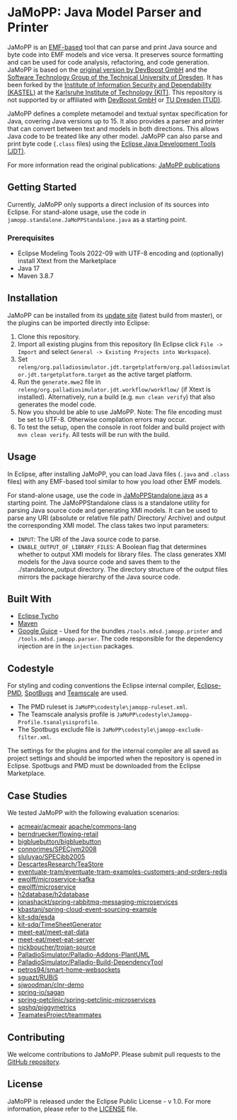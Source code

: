 # JaMoPP: Java Model Parser and Printer
JaMoPP is an [EMF-based](https://www.eclipse.org/modeling/emf/) tool that can parse and print Java source and byte code into EMF models and vice versa. It preserves source formatting and can be used for code analysis, refactoring, and code generation. JaMoPP is based on the [original version by DevBoost GmbH](https://github.com/DevBoost/JaMoPP) and the [Software Technology Group of the Technical University of Dresden](https://tu-dresden.de/ing/informatik/smt/st). It has been forked by the [Institute of Information Security and Dependability (KASTEL)](https://www.kastel.kit.edu/) at the [Karlsruhe Institute of Technology (KIT)](https://www.kit.edu/). This repository is not supported by or affiliated with [DevBoost GmbH](https://devboost.com/) or [TU Dresden (TUD)](https://tu-dresden.de/).

JaMoPP defines a complete metamodel and textual syntax specification for Java, covering Java versions up to 15. It also provides a parser and printer that can convert between text and models in both directions. This allows Java code to be treated like any other model. JaMoPP can also parse and print byte code (`.class` files) using the [Eclipse Java Development Tools (JDT)](https://eclipse.dev/jdt/).

For more information read the original publications: [JaMoPP publications](https://github.com/DevBoost/JaMoPP/tree/master/Doc/org.emftext.language.java.doc/publications)

## Getting Started
Currently, JaMoPP only supports a direct inclusion of its sources into Eclipse. For stand-alone usage, use the code in `jamopp.standalone.JaMoPPStandalone.java`  as a starting point.

### Prerequisites
- Eclipse Modeling Tools 2022-09 with UTF-8 encoding and (optionally) install Xtext from the Marketplace
- Java 17
- Maven 3.8.7

## Installation
JaMoPP can be installed from its [update site](https://updatesite.mdsd.tools/jamopp/nightly/) (latest build from master), or the plugins can be imported directly into Eclipse:
 
1. Clone this repository.
2. Import all existing plugins from this repository (In Eclipse click `File -> Import` and select `General -> Existing Projects into Workspace`).
3. Set `releng/org.palladiosimulator.jdt.targetplatform/org.palladiosimulator.jdt.targetplatform.target` as the active target platform.
4. Run the `generate.mwe2` file in `releng/org.palladiosimulator.jdt.workflow/workflow/` (if Xtext is installed). Alternatively, run a build (e.g. `mvn clean verify`) that also generates the model code.
5. Now you should be able to use JaMoPP. Note: The file encoding must be set to UTF-8. Otherwise compilation errors may occur.
6. To test the setup, open the console in root folder and build project with `mvn clean verify`. All tests will be run with the build.

## Usage
In Eclipse, after installing JaMoPP, you can load Java files (`.java` and `.class` files) with any EMF-based tool similar to how you load other EMF models.

For stand-alone usage, use the code in [JaMoPPStandalone.java](https://github.com/MDSD-Tools/JaMoPP/blob/main/bundles/jamopp.standalone/src/jamopp/standalone/JaMoPPStandalone.java) as a starting point. The JaMoPPStandalone class is a standalone utility for parsing Java source code and generating XMI models. It can be used to parse any URI (absolute or relative file path/ Directory/ Archive) and output the corresponding XMI model. The class takes two input parameters:

- `INPUT`: The URI of the Java source code to parse.
- `ENABLE_OUTPUT_OF_LIBRARY_FILES`: A Boolean flag that determines whether to output XMI models for library files.
  The class generates XMI models for the Java source code and saves them to the ./standalone_output directory. The directory structure of the output files mirrors the package hierarchy of the Java source code.

## Built With
- [Eclipse Tycho](https://projects.eclipse.org/projects/technology.tycho)
- [Maven](https://maven.apache.org/)
- [Google Guice](https://github.com/google/guice) - Used for the bundles `/tools.mdsd.jamopp.printer` and `/tools.mdsd.jamopp.parser`. The code responsible for the dependency injection are in the `injection` packages.

## Codestyle
For styling and coding conventions the Eclipse internal compiler, [Eclipse-PMD](https://github.com/eclipse-pmd), [SpotBugs](https://marketplace.eclipse.org/content/spotbugs-eclipse-plugin) and [Teamscale](https://teamscale.com) are used.

- The PMD ruleset is `JaMoPP\codestyle\jamopp-ruleset.xml`.
- The Teamscale analysis profile is `JaMoPP\codestyle\Jamopp-Profile.tsanalysisprofile`.
- The Spotbugs exclude file is `JaMoPP\codestyle\jamopp-exclude-filter.xml`.

The settings for the plugins and for the internal compiler are all saved as project settings and should be imported when the repository is opened in Eclipse. Spotbugs and PMD must be downloaded from the Eclipse Marketplace.

## Case Studies
We tested JaMoPP with the following evaluation scenarios:
- [acmeair/acmeair](https://github.com/acmeair/acmeair/archive/refs/tags/v1.2.0.zip)
  [apache/commons-lang](https://github.com/apache/commons-lang/archive/refs/tags/rel/commons-lang-3.12.0.zip)
- [berndruecker/flowing-retail](https://github.com/berndruecker/flowing-retail/archive/refs/heads/master.zip)
- [bigbluebutton/bigbluebutton](https://github.com/bigbluebutton/bigbluebutton/archive/refs/tags/v2.4.7.zip)
- [connorimes/SPECjvm2008](https://github.com/connorimes/SPECjvm2008/archive/refs/heads/master.zip)
- [sluluyao/SPECjbb2005](https://github.com/csluluyao/SPECjbb2005/archive/refs/heads/master.zip)
- [DescartesResearch/TeaStore](https://github.com/DescartesResearch/TeaStore/archive/refs/tags/v1.4.0.zip)
- [eventuate-tram/eventuate-tram-examples-customers-and-orders-redis](https://github.com/eventuate-tram/eventuate-tram-examples-customers-and-orders-redis/archive/e4a3da5502aa11af441b70b7ab6b5f1430b17d4.zip)
- [ewolff/microservice-kafka](https://github.com/ewolff/microservice-kafka/archive/refs/heads/master.zip)
- [ewolff/microservice](https://github.com/ewolff/microservice/archive/refs/heads/master.zip)
- [h2database/h2database](https://github.com/h2database/h2database/archive/refs/tags/version-2.1.210.zip)
- [jonashackt/spring-rabbitmq-messaging-microservices](https://github.com/jonashackt/spring-rabbitmq-messaging-microservices/archive/19cadd4c1310a4651f3529626ac2acd4853a987.zip)
- [kbastani/spring-cloud-event-sourcing-example](https://github.com/kbastani/spring-cloud-event-sourcing-example/archive/refs/heads/master.zip)
- [kit-sdq/esda](https://github.com/kit-sdq/esda/archive/refs/heads/master.zip)
- [kit-sdq/TimeSheetGenerator](https://github.com/kit-sdq/TimeSheetGenerator/archive/refs/heads/main.zip)
- [meet-eat/meet-eat-data](https://github.com/meet-eat/meet-eat-data/archive/refs/heads/master.zip)
- [meet-eat/meet-eat-server](https://github.com/meet-eat/meet-eat-server/archive/refs/heads/master.zip)
- [nickboucher/trojan-source](https://github.com/nickboucher/trojan-source/archive/refs/heads/main.zip)
- [PalladioSimulator/Palladio-Addons-PlantUML](https://github.com/PalladioSimulator/Palladio-Addons-PlantUML/archive/refs/heads/main.zip)
- [PalladioSimulator/Palladio-Build-DependencyTool](https://github.com/PalladioSimulator/Palladio-Build-DependencyTool/archive/refs/heads/master.zip)
- [petros94/smart-home-websockets](https://github.com/petros94/smart-home-websockets/archive/refs/heads/master.zip)
- [sguazt/RUBiS](https://github.com/sguazt/RUBiS/archive/refs/heads/master.zip)
- [sjwoodman/clnr-demo](https://github.com/sjwoodman/clnr-demo/archive/refs/heads/master.zip)
- [spring-io/sagan](https://github.com/spring-io/sagan/archive/1995913fb2d90693c97c251fd142b429724cdf44.zip)
- [spring-petclinic/spring-petclinic-microservices](https://github.com/spring-petclinic/spring-petclinic-microservices/archive/refs/tags/v2.3.6.zip)
- [sqshq/piggymetrics](https://github.com/sqshq/piggymetrics/archive/refs/tags/spring.version.2.0.3.zip)
- [TeamatesProject/teammates](https://github.com/TeamatesProject/teammates/archive/refs/heads/master.zip)

## Contributing
We welcome contributions to JaMoPP. Please submit pull requests to the [GitHub repository](https://github.com/MDSD-Tools/JaMoPP).

## License
JaMoPP is released under the Eclipse Public License - v 1.0. For more information, please refer to the [LICENSE](https://github.com/MDSD-Tools/JaMoPP/blob/main/LICENSE) file.
